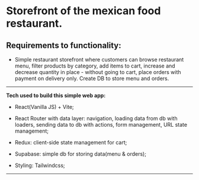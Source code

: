 
# Storefront of the mexican food restaurant.

## Requirements to functionality:
- Simple restaurant storefront where customers can browse restaurant menu, filter products by category, add items to cart, increase and decrease quantity in place - without going to cart, place orders with payment on delivery only. Create DB to store menu and orders.

---

**Tech used to build this simple web app:**

- React(Vanilla JS) + Vite;

- React Router with data layer: navigation, loading data from db with loaders, sending data to db with actions, form management, URL state management;

- Redux: client-side state management for cart;

- Supabase: simple db for storing data(menu & orders);

- Styling: Tailwindcss;

---

